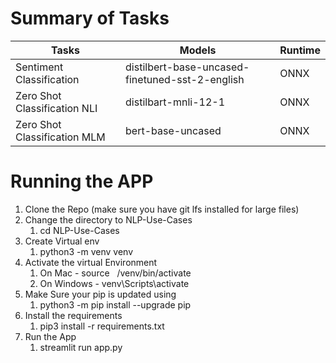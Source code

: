 Summary of Tasks 
=======================
| Tasks                          | Models                                          | Runtime        |
|--------------------------------|-------------------------------------------------|----------------|
| Sentiment Classification       | distilbert-base-uncased-finetuned-sst-2-english | ONNX           |
| Zero Shot Classification NLI   | distilbart-mnli-12-1                            | ONNX           |
| Zero Shot Classification MLM   | bert-base-uncased                               | ONNX           |

Running the APP
=======================
1. Clone the Repo (make sure you have git lfs installed for large files)
2. Change the directory to NLP-Use-Cases
   1. cd NLP-Use-Cases
3. Create Virtual env
   1. python3 -m venv venv
4. Activate the virtual Environment
   1. On Mac -  source &nbsp; /venv/bin/activate
   2. On Windows - venv\Scripts\activate
5. Make Sure your pip is updated using
   1. python3 -m pip install --upgrade pip
6. Install the requirements
   1. pip3 install -r requirements.txt
7. Run the App
   1. streamlit run app.py


